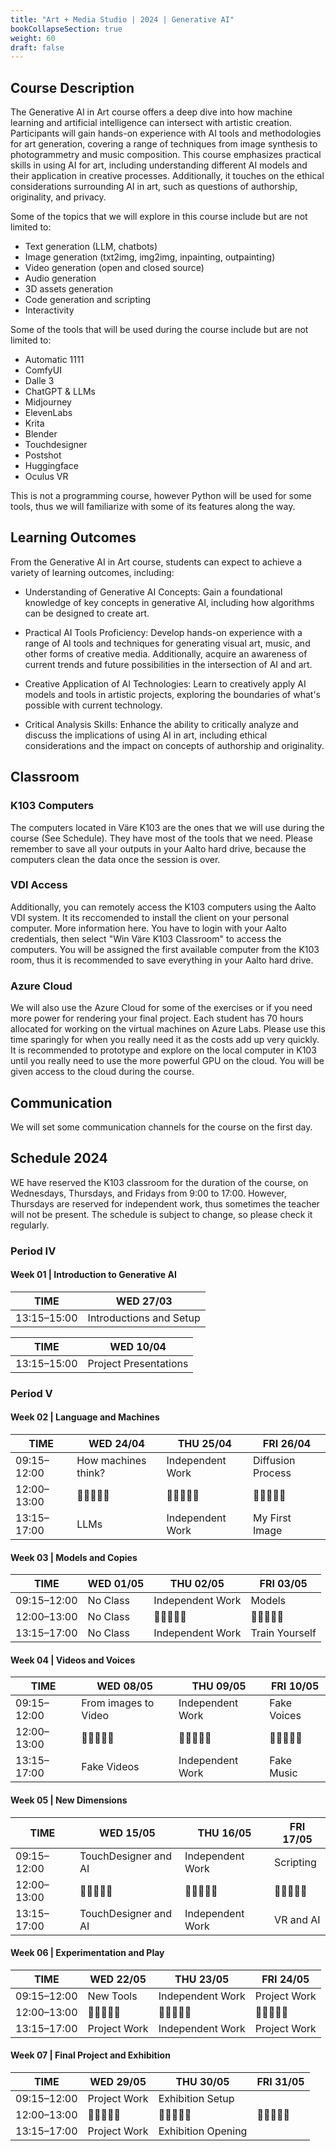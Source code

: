 ```yaml
---
title: "Art + Media Studio | 2024 | Generative AI"
bookCollapseSection: true
weight: 60
draft: false
---
```


## Course Description

The Generative AI in Art course offers a deep dive into how machine learning and artificial intelligence can intersect with artistic creation. Participants will gain hands-on experience with AI tools and methodologies for art generation, covering a range of techniques from image synthesis to photogrammetry and music composition. This course emphasizes practical skills in using AI for art, including understanding different AI models and their application in creative processes. Additionally, it touches on the ethical considerations surrounding AI in art, such as questions of authorship, originality, and privacy.

Some of the topics that we will explore in this course include but are not limited to:

- Text generation (LLM, chatbots)
- Image generation (txt2img, img2img, inpainting, outpainting)
- Video generation (open and closed source)
- Audio generation
- 3D assets generation
- Code generation and scripting
- Interactivity

Some of the tools that will be used during the course include but are not limited to:

- Automatic 1111
- ComfyUI
- Dalle 3
- ChatGPT & LLMs
- Midjourney
- ElevenLabs
- Krita
- Blender
- Touchdesigner
- Postshot
- Huggingface
- Oculus VR

This is not a programming course, however Python will be used for some tools, thus we will familiarize with some of its features along the way.

## Learning Outcomes

From the Generative AI in Art course, students can expect to achieve a variety of learning outcomes, including:

- Understanding of Generative AI Concepts: Gain a foundational knowledge of key concepts in generative AI, including how algorithms can be designed to create art.

- Practical AI Tools Proficiency: Develop hands-on experience with a range of AI tools and techniques for generating visual art, music, and other forms of creative media. Additionally, acquire an awareness of current trends and future possibilities in the intersection of AI and art.

- Creative Application of AI Technologies: Learn to creatively apply AI models and tools in artistic projects, exploring the boundaries of what's possible with current technology.

- Critical Analysis Skills: Enhance the ability to critically analyze and discuss the implications of using AI in art, including ethical considerations and the impact on concepts of authorship and originality.

## Classroom

### K103 Computers

The computers located in Väre K103 are the ones that we will use during the course (See Schedule). They have most of the tools that we need. Please remember to save all your outputs in your Aalto hard drive, because the computers clean the data once the session is over.

### VDI Access

Additionally, you can remotely access the K103 computers using the Aalto VDI system. It its reccomended to install the client on your personal computer. More information here. You have to login with your Aalto credentials, then select "Win Väre K103 Classroom" to access the computers. You will be assigned the first available computer from the K103 room, thus it is recommended to save everything in your Aalto hard drive.

### Azure Cloud

We will also use the Azure Cloud for some of the exercises or if you need more power for rendering your final project. Each student has 70 hours allocated for working on the virtual machines on Azure Labs. Please use this time sparingly for when you really need it as the costs add up very quickly. It is recommended to prototype and explore on the local computer in K103 until you really need to use the more powerful GPU on the cloud. You will be given access to the cloud during the course.

## Communication

We will set some communication channels for the course on the first day.

## Schedule 2024

WE have reserved the K103 classroom for the duration of the course, on Wednesdays, Thursdays, and Fridays from 9:00 to 17:00. However, Thursdays are reserved for independent work, thus sometimes the teacher will not be present. The schedule is subject to change, so please check it regularly.

### Period IV

#### Week 01 | Introduction to Generative AI

<div class="calendar">

| TIME        | WED 27/03               |
| ----------- | ----------------------- |
| 13:15–15:00 | Introductions and Setup |

</div>

<div class="calendar">

| TIME        | WED 10/04             |
| ----------- | --------------------- |
| 13:15–15:00 | Project Presentations |

</div>

### Period V

#### Week 02 | Language and Machines

<div class="calendar">

| TIME        | WED 24/04           | THU 25/04        | FRI 26/04         |
| ----------- | ------------------- | ---------------- | ----------------- |
| 09:15–12:00 | How machines think? | Independent Work | Diffusion Process |
| 12:00–13:00 | 🥗🍜🍱🍝🍕          | 🥗🍜🍱🍝🍕       | 🥗🍜🍱🍝🍕        |
| 13:15–17:00 | LLMs                | Independent Work | My First Image    |

</div>

#### Week 03 | Models and Copies

<div class="calendar">

| TIME        | WED 01/05 | THU 02/05        | FRI 03/05      |
| ----------- | --------- | ---------------- | -------------- |
| 09:15–12:00 | No Class  | Independent Work | Models         |
| 12:00–13:00 | No Class  | 🥗🍜🍱🍝🍕       | 🥗🍜🍱🍝🍕     |
| 13:15–17:00 | No Class  | Independent Work | Train Yourself |

</div>

#### Week 04 | Videos and Voices

<div class="calendar">

| TIME        | WED 08/05            | THU 09/05        | FRI 10/05   |
| ----------- | -------------------- | ---------------- | ----------- |
| 09:15–12:00 | From images to Video | Independent Work | Fake Voices |
| 12:00–13:00 | 🥗🍜🍱🍝🍕           | 🥗🍜🍱🍝🍕       | 🥗🍜🍱🍝🍕  |
| 13:15–17:00 | Fake Videos          | Independent Work | Fake Music  |

</div>

#### Week 05 | New Dimensions

<div class="calendar">

| TIME        | WED 15/05            | THU 16/05        | FRI 17/05  |
| ----------- | -------------------- | ---------------- | ---------- |
| 09:15–12:00 | TouchDesigner and AI | Independent Work | Scripting  |
| 12:00–13:00 | 🥗🍜🍱🍝🍕           | 🥗🍜🍱🍝🍕       | 🥗🍜🍱🍝🍕 |
| 13:15–17:00 | TouchDesigner and AI | Independent Work | VR and AI  |

</div>

#### Week 06 | Experimentation and Play

<div class="calendar">

| TIME        | WED 22/05    | THU 23/05        | FRI 24/05    |
| ----------- | ------------ | ---------------- | ------------ |
| 09:15–12:00 | New Tools    | Independent Work | Project Work |
| 12:00–13:00 | 🥗🍜🍱🍝🍕   | 🥗🍜🍱🍝🍕       | 🥗🍜🍱🍝🍕   |
| 13:15–17:00 | Project Work | Independent Work | Project Work |

</div>

#### Week 07 | Final Project and Exhibition

<div class="calendar">

| TIME        | WED 29/05    | THU 30/05          | FRI 31/05  |
| ----------- | ------------ | ------------------ | ---------- |
| 09:15–12:00 | Project Work | Exhibition Setup   |            |
| 12:00–13:00 | 🥗🍜🍱🍝🍕   | 🥗🍜🍱🍝🍕         | 🥗🍜🍱🍝🍕 |
| 13:15–17:00 | Project Work | Exhibition Opening |            |

</div>
